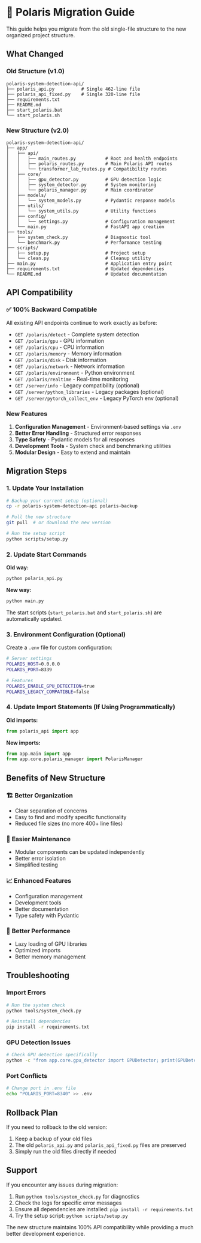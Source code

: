 # 🌟 Polaris Migration Guide

This guide helps you migrate from the old single-file structure to the new organized project structure.

## What Changed

### Old Structure (v1.0)
```
polaris-system-detection-api/
├── polaris_api.py          # Single 462-line file
├── polaris_api_fixed.py    # Single 320-line file  
├── requirements.txt
├── README.md
├── start_polaris.bat
└── start_polaris.sh
```

### New Structure (v2.0)
```
polaris-system-detection-api/
├── app/
│   ├── api/
│   │   ├── main_routes.py           # Root and health endpoints
│   │   ├── polaris_routes.py        # Main Polaris API routes
│   │   └── transformer_lab_routes.py # Compatibility routes
│   ├── core/
│   │   ├── gpu_detector.py          # GPU detection logic
│   │   ├── system_detector.py       # System monitoring
│   │   └── polaris_manager.py       # Main coordinator
│   ├── models/
│   │   └── system_models.py         # Pydantic response models
│   ├── utils/
│   │   └── system_utils.py          # Utility functions
│   ├── config/
│   │   └── settings.py              # Configuration management
│   └── main.py                      # FastAPI app creation
├── tools/
│   ├── system_check.py              # Diagnostic tool
│   └── benchmark.py                 # Performance testing
├── scripts/
│   ├── setup.py                     # Project setup
│   └── clean.py                     # Cleanup utility
├── main.py                          # Application entry point
├── requirements.txt                 # Updated dependencies
└── README.md                        # Updated documentation
```

## API Compatibility

### ✅ 100% Backward Compatible

All existing API endpoints continue to work exactly as before:

- `GET /polaris/detect` - Complete system detection
- `GET /polaris/gpu` - GPU information  
- `GET /polaris/cpu` - CPU information
- `GET /polaris/memory` - Memory information
- `GET /polaris/disk` - Disk information
- `GET /polaris/network` - Network information
- `GET /polaris/environment` - Python environment
- `GET /polaris/realtime` - Real-time monitoring
- `GET /server/info` - Legacy compatibility (optional)
- `GET /server/python_libraries` - Legacy packages (optional)
- `GET /server/pytorch_collect_env` - Legacy PyTorch env (optional)

### New Features

1. **Configuration Management** - Environment-based settings via `.env`
2. **Better Error Handling** - Structured error responses
3. **Type Safety** - Pydantic models for all responses
4. **Development Tools** - System check and benchmarking utilities
5. **Modular Design** - Easy to extend and maintain

## Migration Steps

### 1. Update Your Installation

```bash
# Backup your current setup (optional)
cp -r polaris-system-detection-api polaris-backup

# Pull the new structure
git pull  # or download the new version

# Run the setup script
python scripts/setup.py
```

### 2. Update Start Commands

**Old way:**
```bash
python polaris_api.py
```

**New way:**
```bash
python main.py
```

The start scripts (`start_polaris.bat` and `start_polaris.sh`) are automatically updated.

### 3. Environment Configuration (Optional)

Create a `.env` file for custom configuration:

```bash
# Server settings
POLARIS_HOST=0.0.0.0
POLARIS_PORT=8339

# Features
POLARIS_ENABLE_GPU_DETECTION=true
POLARIS_LEGACY_COMPATIBLE=false
```

### 4. Update Import Statements (If Using Programmatically)

**Old imports:**
```python
from polaris_api import app
```

**New imports:**
```python
from app.main import app
from app.core.polaris_manager import PolarisManager
```

## Benefits of New Structure

### 🏗️ **Better Organization**
- Clear separation of concerns
- Easy to find and modify specific functionality
- Reduced file sizes (no more 400+ line files)

### 🔧 **Easier Maintenance**
- Modular components can be updated independently
- Better error isolation
- Simplified testing

### 📈 **Enhanced Features**
- Configuration management
- Development tools
- Better documentation
- Type safety with Pydantic

### 🚀 **Better Performance**
- Lazy loading of GPU libraries
- Optimized imports
- Better memory management

## Troubleshooting

### Import Errors
```bash
# Run the system check
python tools/system_check.py

# Reinstall dependencies
pip install -r requirements.txt
```

### GPU Detection Issues
```bash
# Check GPU detection specifically
python -c "from app.core.gpu_detector import GPUDetector; print(GPUDetector().get_device_info())"
```

### Port Conflicts
```bash
# Change port in .env file
echo "POLARIS_PORT=8340" >> .env
```

## Rollback Plan

If you need to rollback to the old version:

1. Keep a backup of your old files
2. The old `polaris_api.py` and `polaris_api_fixed.py` files are preserved
3. Simply run the old files directly if needed

## Support

If you encounter any issues during migration:

1. Run `python tools/system_check.py` for diagnostics
2. Check the logs for specific error messages
3. Ensure all dependencies are installed: `pip install -r requirements.txt`
4. Try the setup script: `python scripts/setup.py`

The new structure maintains 100% API compatibility while providing a much better development experience. 